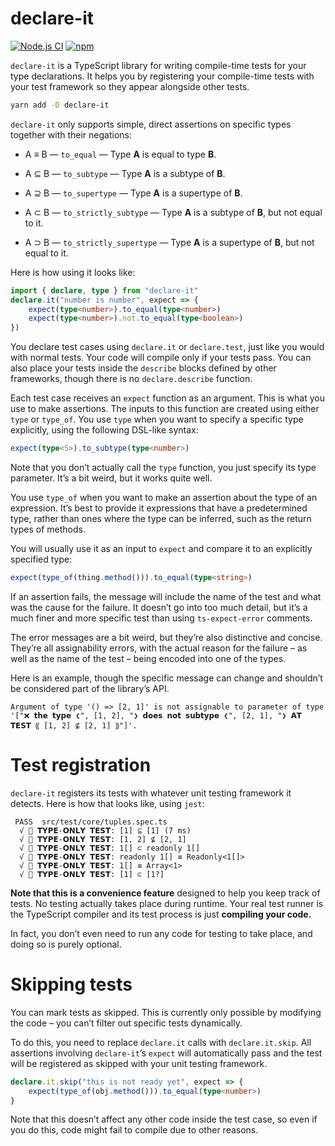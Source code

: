 # declare-it

[![Node.js CI](https://github.com/GregRos/declare-it/actions/workflows/push.yaml/badge.svg)](https://github.com/GregRos/declare-it/actions/workflows/push.yaml)
[![npm](https://img.shields.io/npm/v/declare-it)](https://www.npmjs.com/package/declare-it)

`declare-it` is a TypeScript library for writing compile-time tests for your type declarations. It helps you by registering your compile-time tests with your test framework so they appear alongside other tests.

```bash
yarn add -D declare-it
```

`declare-it` only supports simple, direct assertions on specific types together with their negations:

-   A ≡ B — `to_equal` — Type **A** is equal to type **B**.

-   A ⊆ B — `to_subtype` — Type **A** is a subtype of **B**.

-   A ⊇ B — `to_supertype` — Type **A** is a supertype of **B**.

-   A ⊂ B — `to_strictly_subtype` — Type **A** is a subtype of **B**, but not equal to it.

-   A ⊃ B — `to_strictly_supertype` — Type **A** is a supertype of **B**, but not equal to it.

Here is how using it looks like:

```ts
import { declare, type } from "declare-it"
declare.it("number is number", expect => {
    expect(type<number>).to_equal(type<number>)
    expect(type<number>).not.to_equal(type<boolean>)
})
```

You declare test cases using `declare.it` or `declare.test`, just like you would with normal tests. Your code will compile only if your tests pass. You can also place your tests inside the `describe` blocks defined by other frameworks, though there is no `declare.describe` function.

Each test case receives an `expect` function as an argument. This is what you use to make assertions. The inputs to this function are created using either `type` or `type_of`. You use `type` when you want to specify a specific type explicitly, using the following DSL-like syntax:

```ts
expect(type<5>).to_subtype(type<number>)
```

Note that you don’t actually call the `type` function, you just specify its type parameter. It’s a bit weird, but it works quite well.

You use `type_of` when you want to make an assertion about the type of an expression. It’s best to provide it expressions that have a predetermined type, rather than ones where the type can be inferred, such as the return types of methods.

You will usually use it as an input to `expect` and compare it to an explicitly specified type:

```ts
expect(type_of(thing.method())).to_equal(type<string>)
```

If an assertion fails, the message will include the name of the test and what was the cause for the failure. It doesn’t go into too much detail, but it’s a much finer and more specific test than using `ts-expect-error` comments.

The error messages are a bit weird, but they’re also distinctive and concise. They’re all assignability errors, with the actual reason for the failure – as well as the name of the test – being encoded into one of the types.

Here is an example, though the specific message can change and shouldn’t be considered part of the library’s API.

```
Argument of type '() => [2, 1]' is not assignable to parameter of type '["❌ 𝘁𝗵𝗲 𝘁𝘆𝗽𝗲 ❮", [1, 2], "❯ 𝗱𝗼𝗲𝘀 𝗻𝗼𝘁 𝘀𝘂𝗯𝘁𝘆𝗽𝗲 ❮", [2, 1], "❯ 𝗔𝗧 𝗧𝗘𝗦𝗧 ⸨ [1, 2] ⊈ [2, 1] ⸩"]'.
```

# Test registration

`declare-it` registers its tests with whatever unit testing framework it detects. Here is how that looks like, using `jest`:

```
 PASS  src/test/core/tuples.spec.ts
  √ 💭 𝗧𝗬𝗣𝗘-𝗢𝗡𝗟𝗬 𝗧𝗘𝗦𝗧: [1] ⊆ [1] (7 ms)
  √ 💭 𝗧𝗬𝗣𝗘-𝗢𝗡𝗟𝗬 𝗧𝗘𝗦𝗧: [1, 2] ⊈ [2, 1]
  √ 💭 𝗧𝗬𝗣𝗘-𝗢𝗡𝗟𝗬 𝗧𝗘𝗦𝗧: 1[] ⊂ readonly 1[]
  √ 💭 𝗧𝗬𝗣𝗘-𝗢𝗡𝗟𝗬 𝗧𝗘𝗦𝗧: readonly 1[] ≡ Readonly<1[]>
  √ 💭 𝗧𝗬𝗣𝗘-𝗢𝗡𝗟𝗬 𝗧𝗘𝗦𝗧: 1[] ≡ Array<1>
  √ 💭 𝗧𝗬𝗣𝗘-𝗢𝗡𝗟𝗬 𝗧𝗘𝗦𝗧: [1] ⊂ [1?]
```

**Note that this is a convenience feature** designed to help you keep track of tests. No testing actually takes place during runtime. Your real test runner is the TypeScript compiler and its test process is just **compiling your code.**

In fact, you don’t even need to run any code for testing to take place, and doing so is purely optional.

# Skipping tests

You can mark tests as skipped. This is currently only possible by modifying the code – you can’t filter out specific tests dynamically.

To do this, you need to replace `declare.it` calls with `declare.it.skip`. All assertions involving `declare-it`’s `expect` will automatically pass and the test will be registered as skipped with your unit testing framework.

```ts
declare.it.skip("this is not ready yet", expect => {
    expect(type_of(obj.method())).to_equal(type<number>)
}
```

Note that this doesn’t affect any other code inside the test case, so even if you do this, code might fail to compile due to other reasons.
